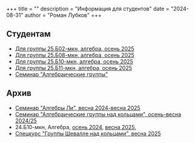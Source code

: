 +++
title = ""
description = "Информация для студентов"
date = "2024-08-31"
author = "Роман Лубков"
+++

## Студентам
- [Для группы 25.Б02-мкн, алгебра, осень 2025](/courses/teach/25b02-mcs)
- [Для группы 25.Б08-мкн, алгебра, осень 2025](/courses/teach/25b08-mcs)
- [Для группы 25.Б10-мкн, алгебра, осень 2025](/courses/teach/25b10-mcs)
- [Для группы 25.Б11-мкн, алгебра, осень 2025](/courses/teach/25b11-mcs)
- [Семинар "Алгебраические группы"](/courses/alggroups)

## Архив
- [Семинар "Алгебры Ли", весна 2024-весна 2025](/archive/courses/lie-algebras-spring2024)
- [Семинар "Алгебраические группы над кольцами", осень-весна 2024/25](/archive/courses/alggroups-fall2024)
- 24.Б10-мкн, Алгебра, [осень 2024](/archive/teach/24b10-mcs-fall2024), [весна 2025.](/archive/teach/24b10-mcs-spring2025)
- [Спецкурс "Группы Шевалле над кольцами", весна 2025](/archive/courses/chevalley-spring2025)